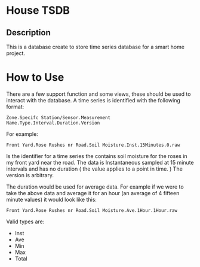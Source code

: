 House TSDB
===========

Description
-----------

This is a database create to store time series database for a smart home project.


How to Use
===========

There are a few support function and some views, these should be used to interact with the database.
A time series is identified with the following format:

	Zone.Specifc Station/Sensor.Measurement Name.Type.Interval.Duration.Version

For example:

	Front Yard.Rose Rushes nr Road.Soil Moisture.Inst.15Minutes.0.raw

Is the identifier for a time series the contains soil moisture for the roses in my front yard near the road. The data is Instantaneous sampled at 15 minute intervals and has no duration ( the value applies to a point in time. ) The version is arbitrary.

The duration would be used for average data. For example if we were to take the above data and average it for an hour (an average of 4 fifteen minute values) it would look like this:

	Front Yard.Rose Rushes nr Road.Soil Moisture.Ave.1Hour.1Hour.raw

Valid types are:
	
 - Inst
 - Ave
 - Min
 - Max
 - Total
